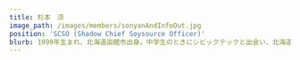 ```yaml
---
title: 杉本　涼
image_path: /images/members/sonyanAndInfoOut.jpg
position: 'SCSO (Shadow Chief Soysource Officer)'
blurb: 1999年生まれ、北海道函館市出身。中学生のときにシビックテックと出会い、北海道で二番目に古いCode for Hakodate を設立。紆余曲折あり、神奈川県藤沢市に移住。インターンシップ先が横浜市にあり、Code for Yokohama と偶然であい、Shadow Cheif Soysource Officer に奉職。常に影でありつづける。
---
```



